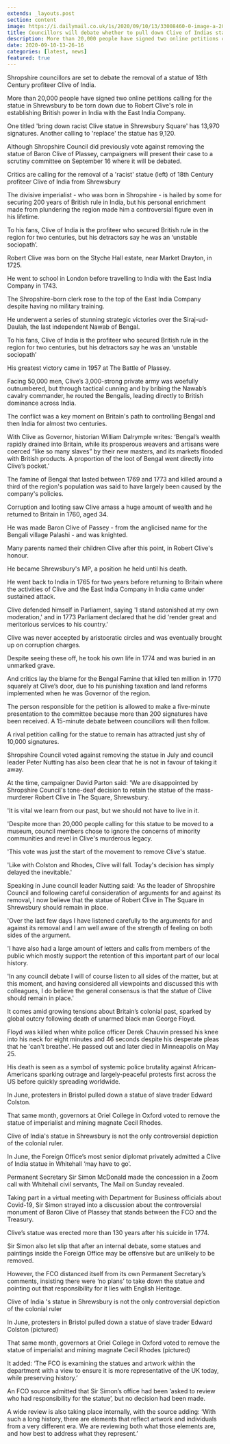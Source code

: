 ```yaml
---
extends: _layouts.post
section: content
image: https://i.dailymail.co.uk/1s/2020/09/10/13/33008460-0-image-a-20_1599739431220.jpg 
title: Councillors will debate whether to pull down Clive of Indias statue 
description: More than 20,000 people have signed two online petitions calling for the Clive of India statue in Shrewsbury to be torn down due to Robert Clives role in establishing British power in India. 
date: 2020-09-10-13-26-16 
categories: [latest, news] 
featured: true 
--- 
```

Shropshire councillors are set to debate the removal of a statue of 18th Century profiteer Clive of India.

More than 20,000 people have signed two online petitions calling for the statue in Shrewsbury to be torn down due to Robert Clive's role in establishing British power in India with the East India Company. 

One titled 'bring down racist Clive statue in Shrewsbury Square' has 13,970 signatures. Another calling to 'replace' the statue has 9,120.

Although Shropshire Council did previously vote against removing the statue of Baron Clive of Plassey, campaigners will present their case to a scrutiny committee on September 16 where it will be debated.

Critics are calling for the removal of a 'racist' statue (left) of 18th Century profiteer Clive of India from Shrewsbury

The divisive imperialist - who was born in Shropshire - is hailed by some for securing 200 years of British rule in India, but his personal enrichment made from plundering the region made him a controversial figure even in his lifetime.

To his fans, Clive of India is the profiteer who secured British rule in the region for two centuries, but his detractors say he was an ‘unstable sociopath’.  

Robert Clive was born on the Styche Hall estate, near Market Drayton, in 1725.

He went to school in London before travelling to India with the East India Company in 1743. 

The Shropshire-born clerk rose to the top of the East India Company despite having no military training.

He underwent a series of stunning strategic victories over the Siraj-ud-Daulah, the last independent Nawab of Bengal.

To his fans, Clive of India is the profiteer who secured British rule in the region for two centuries, but his detractors say he was an ‘unstable sociopath’

His greatest victory came in 1957 at The Battle of Plassey.



Facing 50,000 men, Clive’s 3,000-strong private army was woefully outnumbered, but through tactical cunning and by bribing the Nawab’s cavalry commander, he routed the Bengalis, leading directly to British dominance across India.

The conflict was a key moment on Britain's path to controlling Bengal and then India for almost two centuries.  



With Clive as Governor, historian William Dalrymple writes: ‘Bengal’s wealth rapidly drained into Britain, while its prosperous weavers and artisans were coerced “like so many slaves” by their new masters, and its markets flooded with British products. A proportion of the loot of Bengal went directly into Clive’s pocket.’

The famine of Bengal that lasted between 1769 and 1773 and killed around a third of the region's population was said to have largely been caused by the company's policies. 

Corruption and looting saw Clive amass a huge amount of wealth and he returned to Britain in 1760, aged 34.

He was made Baron Clive of Passey - from the anglicised name for the Bengali village Palashi - and was knighted.

Many parents named their children Clive after this point, in Robert Clive's honour.

He became Shrewsbury's MP, a position he held until his death. 

He went back to India in 1765 for two years before returning to Britain where the activities of Clive and the East India Company in India came under sustained attack. 

Clive defended himself in Parliament, saying 'I stand astonished at my own moderation,' and in 1773 Parliament declared that he did 'render great and meritorious services to his country.' 

Clive was never accepted by aristocratic circles and was eventually brought up on corruption charges.

Despite seeing these off, he took his own life in 1774 and was buried in an unmarked grave.

And critics lay the blame for the Bengal Famine that killed ten million in 1770 squarely at Clive’s door, due to his punishing taxation and land reforms implemented when he was Governor of the region. 

The person responsible for the petition is allowed to make a five-minute presentation to the committee because more than 200 signatures have been received. A 15-minute debate between councillors will then follow. 

A rival petition calling for the statue to remain has attracted just shy of 10,000 signatures. 

Shropshire Council voted against removing the statue in July and council leader Peter Nutting has also been clear that he is not in favour of taking it away.

At the time, campaigner David Parton said: 'We are disappointed by Shropshire Council's tone-deaf decision to retain the statue of the mass-murderer Robert Clive in The Square, Shrewsbury.

'It is vital we learn from our past, but we should not have to live in it.

'Despite more than 20,000 people calling for this statue to be moved to a museum, council members chose to ignore the concerns of minority communities and revel in Clive's murderous legacy. 

'This vote was just the start of the movement to remove Clive's statue.

'Like with Colston and Rhodes, Clive will fall. Today's decision has simply delayed the inevitable.'

Speaking in June council leader Nutting said: 'As the leader of Shropshire Council and following careful consideration of arguments for and against its removal, I now believe that the statue of Robert Clive in The Square in Shrewsbury should remain in place. 

'Over the last few days I have listened carefully to the arguments for and against its removal and I am well aware of the strength of feeling on both sides of the argument.

'I have also had a large amount of letters and calls from members of the public which mostly support the retention of this important part of our local history.

'In any council debate I will of course listen to all sides of the matter, but at this moment, and having considered all viewpoints and discussed this with colleagues, I do believe the general consensus is that the statue of Clive should remain in place.'

It comes amid growing tensions about Britain’s colonial past, sparked by global outcry following death of unarmed black man George Floyd.

Floyd was killed when white police officer Derek Chauvin pressed his knee into his neck for eight minutes and 46 seconds despite his desperate pleas that he 'can't breathe'. He passed out and later died in Minneapolis on May 25.  

His death is seen as a symbol of systemic police brutality against African-Americans sparking outrage and largely-peaceful protests first across the US before quickly spreading worldwide.

In June, protesters in Bristol pulled down a statue of slave trader Edward Colston. 

That same month, governors at Oriel College in Oxford voted to remove the statue of imperialist and mining magnate Cecil Rhodes. 

Clive of India's statue in Shrewsbury is not the only controversial depiction of the colonial ruler.

In June, the Foreign Office’s most senior diplomat privately admitted a Clive of India statue in Whitehall ‘may have to go’. 

Permanent Secretary Sir Simon McDonald made the concession in a Zoom call with Whitehall civil servants, The Mail on Sunday revealed.

Taking part in a virtual meeting with Department for Business officials about Covid-19, Sir Simon strayed into a discussion about the controversial monument of Baron Clive of Plassey that stands between the FCO and the Treasury.   

Clive’s statue was erected more than 130 years after his suicide in 1774.

Sir Simon also let slip that after an internal debate, some statues and paintings inside the Foreign Office may be offensive but are unlikely to be removed. 

However, the FCO distanced itself from its own Permanent Secretary’s comments, insisting there were ‘no plans’ to take down the statue and pointing out that responsibility for it lies with English Heritage.

Clive of India 's statue in Shrewsbury is not the only controversial depiction of the colonial ruler

In June, protesters in Bristol pulled down a statue of slave trader Edward Colston (pictured)

That same month, governors at Oriel College in Oxford voted to remove the statue of imperialist and mining magnate Cecil Rhodes (pictured)

It added: ‘The FCO is examining the statues and artwork within the department with a view to ensure it is more representative of the UK today, while preserving history.’

An FCO source admitted that Sir Simon’s office had been ‘asked to review who had responsibility for the statue’, but no decision had been made. 

A wide review is also taking place internally, with the source adding: ‘With such a long history, there are elements that reflect artwork and individuals from a very different era. We are reviewing both what those elements are, and how best to address what they represent.’

